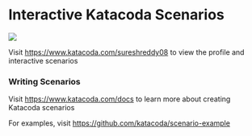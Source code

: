 # Interactive Katacoda Scenarios

[![](http://shields.katacoda.com/katacoda/sureshreddy08/count.svg)](https://www.katacoda.com/sureshreddy08 "Get your profile on Katacoda.com")

Visit https://www.katacoda.com/sureshreddy08 to view the profile and interactive scenarios

### Writing Scenarios
Visit https://www.katacoda.com/docs to learn more about creating Katacoda scenarios

For examples, visit https://github.com/katacoda/scenario-example
